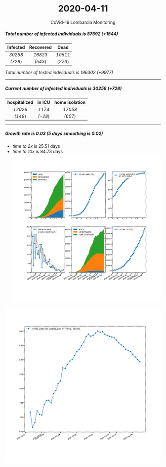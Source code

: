 <div align='center'>

# 2020-04-11
CoVid-19 Lombardia Monitoring
</div>

##### Total number of infected individuals is 57592 (+1544)
Infected | Recovered | Dead
:---: | :---: | :---:
*30258* | *16823* | *10511*
*(728*) | *(543*) | (*273*)

*Total number of tested individuals is 196302 (+9977)*
***
##### Current number of infected individuals is 30258 (+728)
hospitalized | in ICU | home isolation
:---: | :---: | :---:
*12026* |*1174* |*17058*
*(149*) |*(-28*) |*(607*)
***
##### Growth rate is 0.03 (5 days smoothing is 0.02)
- *time to 2x* is 25.51 days
- *time to 10x* is 84.73 days
![stats][stats]

![infected_normalized][infected_normalized]

[stats]: stats_Lombardia.png
[infected_normalized]: infected_normalized_Lombardia.png
